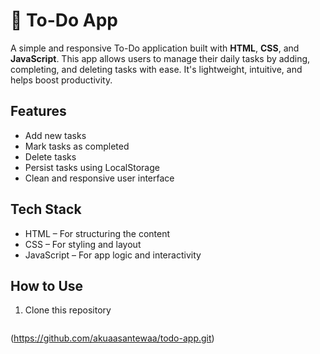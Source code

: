 # 📝 To-Do App

A simple and responsive To-Do application built with **HTML**, **CSS**, and **JavaScript**. This app allows users to manage their daily tasks by adding, completing, and deleting tasks with ease. It's lightweight, intuitive, and helps boost productivity.

##  Features

- Add new tasks
- Mark tasks as completed
- Delete tasks
- Persist tasks using LocalStorage
- Clean and responsive user interface

## Tech Stack

- HTML – For structuring the content
- CSS – For styling and layout
- JavaScript – For app logic and interactivity

##  How to Use

1. Clone this repository 
   ```bash
(https://github.com/akuaasantewaa/todo-app.git)

